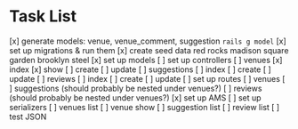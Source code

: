 # Task List

[x] generate models: venue, venue_comment, suggestion
  `rails g model`
[x] set up migrations & run them
[x] create seed data
  red rocks
  madison square garden
  brooklyn steel
[x] set up models
[ ] set up controllers
  [ ] venues
    [x] index
    [x] show
    [ ] create
    [ ] update
  [ ] suggestions
    [ ] index
    [ ] create
    [ ] update
  [ ] reviews
    [ ] index
    [ ] create
    [ ] update
[ ] set up routes
  [ ] venues
  [ ] suggestions (should probably be nested under venues?)
  [ ] reviews (should probably be nested under venues?)
[x] set up AMS
[ ] set up serializers
  [ ] venues list
  [ ] venue show
  [ ] suggestion list
  [ ] review list
[ ] test JSON

